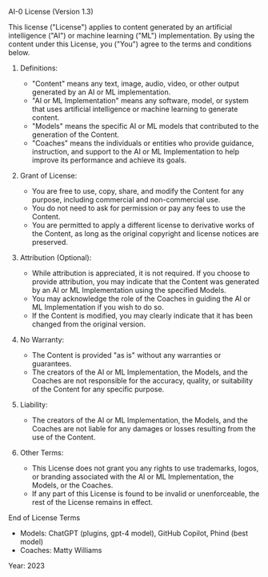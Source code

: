 AI-0 License (Version 1.3)

This license ("License") applies to content generated by an artificial intelligence ("AI") or machine learning ("ML") implementation. By using the content under this License, you ("You") agree to the terms and conditions below.

1. Definitions:
   - "Content" means any text, image, audio, video, or other output generated by an AI or ML implementation.
   - "AI or ML Implementation" means any software, model, or system that uses artificial intelligence or machine learning to generate content.
   - "Models" means the specific AI or ML models that contributed to the generation of the Content.
   - "Coaches" means the individuals or entities who provide guidance, instruction, and support to the AI or ML Implementation to help improve its performance and achieve its goals.

2. Grant of License:
   - You are free to use, copy, share, and modify the Content for any purpose, including commercial and non-commercial use.
   - You do not need to ask for permission or pay any fees to use the Content.
   - You are permitted to apply a different license to derivative works of the Content, as long as the original copyright and license notices are preserved.

3. Attribution (Optional):
   - While attribution is appreciated, it is not required. If you choose to provide attribution, you may indicate that the Content was generated by an AI or ML Implementation using the specified Models.
   - You may acknowledge the role of the Coaches in guiding the AI or ML Implementation if you wish to do so.
   - If the Content is modified, you may clearly indicate that it has been changed from the original version.

4. No Warranty:
   - The Content is provided "as is" without any warranties or guarantees.
   - The creators of the AI or ML Implementation, the Models, and the Coaches are not responsible for the accuracy, quality, or suitability of the Content for any specific purpose.

5. Liability:
   - The creators of the AI or ML Implementation, the Models, and the Coaches are not liable for any damages or losses resulting from the use of the Content.

6. Other Terms:
   - This License does not grant you any rights to use trademarks, logos, or branding associated with the AI or ML Implementation, the Models, or the Coaches.
   - If any part of this License is found to be invalid or unenforceable, the rest of the License remains in effect.

End of License Terms

- Models: ChatGPT (plugins, gpt-4 model), GitHub Copilot, Phind (best model)
- Coaches: Matty Williams

Year: 2023
